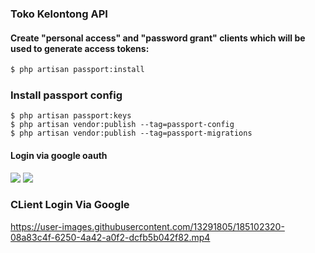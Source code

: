 ### Toko Kelontong API

#### Create "personal access" and "password grant" clients which will be used to generate access tokens:
```bash
$ php artisan passport:install
```
### Install passport config
```
$ php artisan passport:keys
$ php artisan vendor:publish --tag=passport-config
$ php artisan vendor:publish --tag=passport-migrations
```

#### Login via google oauth  
<img src="https://raw.githubusercontent.com/codesyariah122/kelontong-api/main/docs/login_google1.png"/>  

<img src="https://raw.githubusercontent.com/codesyariah122/kelontong-api/main/docs/login_google2.png"/>  

### CLient Login Via Google  
https://user-images.githubusercontent.com/13291805/185102320-08a83c4f-6250-4a42-a0f2-dcfb5b042f82.mp4
